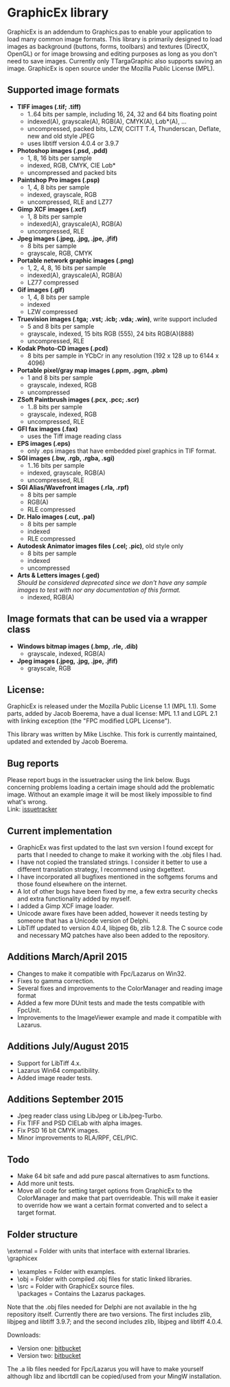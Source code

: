 GraphicEx library
=================

GraphicEx is an addendum to Graphics.pas to enable your
application to load many common image formats. This library is
primarily designed to load images as background (buttons, forms,
toolbars) and textures (DirectX, OpenGL) or for image browsing
and editing purposes as long as you don't need to save images.
Currently only TTargaGraphic also supports saving an image.
GraphicEx is open source under the Mozilla Public License (MPL).

Supported image formats
-----------------------

* **TIFF images (.tif; .tiff)**
    + 1..64 bits per sample, including 16, 24, 32 and 64 bits floating point
    + indexed(A), grayscale(A), RGB(A), CMYK(A), L*a*b*(A), ...
    + uncompressed, packed bits, LZW, CCITT T.4, Thunderscan, Deflate, new and old style JPEG
    + uses libtiff version 4.0.4 or 3.9.7
* **Photoshop images (.psd, .pdd)**
    + 1, 8, 16 bits per sample
    + indexed, RGB, CMYK, CIE L*a*b*
    + uncompressed and packed bits
* **Paintshop Pro images (.psp)**
    + 1, 4, 8 bits per sample
    + indexed, grayscale, RGB
    + uncompressed, RLE and LZ77
* **Gimp XCF images (.xcf)**
    + 1, 8 bits per sample
    + indexed(A), grayscale(A), RGB(A)
    + uncompressed, RLE
* **Jpeg images (.jpeg, .jpg, .jpe, .jfif)**
	+ 8 bits per sample
    + grayscale, RGB, CMYK
* **Portable network graphic images (.png)**
    + 1, 2, 4, 8, 16 bits per sample
    + indexed(A), grayscale(A), RGB(A)
	+ LZ77 compressed
* **Gif images (.gif)**
    + 1, 4, 8 bits per sample
	+ indexed
	+ LZW compressed
* **Truevision images (.tga; .vst; .icb; .vda; .win)**, write support included
    + 5 and 8 bits per sample
    + grayscale, indexed, 15 bits RGB (555), 24 bits RGB(A)(888)
    + uncompressed, RLE
* **Kodak Photo-CD images (.pcd)**
    + 8 bits per sample in YCbCr in any resolution (192 x 128 up to 6144 x 4096)
* **Portable pixel/gray map images (.ppm, .pgm, .pbm)**
    + 1 and 8 bits per sample
    + grayscale, indexed, RGB
	+ uncompressed
* **ZSoft Paintbrush images (.pcx, .pcc; .scr)**
    + 1..8 bits per sample
    + grayscale, indexed, RGB
    + uncompressed, RLE
* **GFI fax images (.fax)**
	+ uses the Tiff image reading class
* **EPS images (.eps)**
	+ only .eps images that have embedded pixel graphics in TIF format.
* **SGI images (.bw, .rgb, .rgba, .sgi)**
    + 1..16 bits per sample
    + indexed, grayscale, RGB(A)
    + uncompressed, RLE
* **SGI Alias/Wavefront images (.rla, .rpf)**
    + 8 bits per sample
	+ RGB(A)
	+ RLE compressed
* **Dr. Halo images (.cut, .pal)**
    + 8 bits per sample
	+ indexed
	+ RLE compressed
* **Autodesk Animator images files (.cel; .pic)**, old style only    
    + 8 bits per sample
	+ indexed
	+ uncompressed
* **Arts & Letters images (.ged)**    
    _Should be considered deprecated since we don't have any sample images to
    test with nor any documentation of this format._
    + indexed, RGB(A)

Image formats that can be used via a wrapper class
--------------------------------------------------

* **Windows bitmap images (.bmp, .rle, .dib)**
    + grayscale, indexed, RGB(A)
* **Jpeg images (.jpeg, .jpg, .jpe, .jfif)**
    + grayscale, RGB

License:
--------
GraphicEx is released under the Mozilla Public License 1.1 (MPL 1.1).
Some parts, added by Jacob Boerema, have a dual license: MPL 1.1 and
LGPL 2.1 with linking exception (the "FPC modified LGPL License").

This library was written by Mike Lischke.
This fork is currently maintained, updated and extended by Jacob Boerema.

Bug reports
-----------
Please report bugs in the issuetracker using the link below. Bugs concerning
problems loading a certain image should add the problematic image.
Without an example image it will be most likely impossible to find
what's wrong.    
Link: [issuetracker](https://bitbucket.org/jacobb/graphicex/issues?status=new&status=open)

Current implementation
----------------------
* GraphicEx was first updated to the last svn version I found except for parts
that I needed to change to make it working with the .obj files I had.
* I have not copied the translated strings. I consider it better to use a
different translation strategy, I recommend using dxgettext.
* I have incorporated all bugfixes mentioned in the softgems forums and those
found elsewhere on the internet.
* A lot of other bugs have been fixed by me, a few extra security checks and 
extra functionality added by myself.
* I added a Gimp XCF image loader.
* Unicode aware fixes have been added, however it needs testing by someone
that has a Unicode version of Delphi.
* LibTiff updated to version 4.0.4, libjpeg 6b, zlib 1.2.8. The C source code
and necessary MQ patches have also been added to the repository.

Additions March/April 2015
--------------------------
* Changes to make it compatible with Fpc/Lazarus on Win32.
* Fixes to gamma correction.
* Several fixes and improvements to the ColorManager and reading image format
* Added a few more DUnit tests and made the tests compatible with FpcUnit.
* Improvements to the ImageViewer example and made it compatible with Lazarus.

Additions July/August 2015
--------------------------
* Support for LibTiff 4.x.
* Lazarus Win64 compatibility.
* Added image reader tests.

Additions September 2015
------------------------
* Jpeg reader class using LibJpeg or LibJpeg-Turbo.
* Fix TIFF and PSD CIELab with alpha images.
* Fix PSD 16 bit CMYK images.
* Minor improvements to RLA/RPF, CEL/PIC.

Todo
----
* Make 64 bit safe and add pure pascal alternatives to asm functions.
* Add more unit tests.
* Move all code for setting target options from GraphicEx to the ColorManager and
  make that part overrideable. This will make it easier to override how we want
  a certain format converted and to select a target format.

Folder structure
----------------
\external = Folder with units that interface with external libraries.    
\graphicex    
- \examples = Folder with examples.    
- \obj = Folder with compiled .obj files for static linked libraries.    
- \src = Folder with GraphicEx source files.    
\packages = Contains the Lazarus packages.

Note that the .obj files needed for Delphi are not available in the hg repository itself.
Currently there are two versions. The first includes zlib, libjpeg and libtiff 3.9.7;
and the second includes zlib, libjpeg and libtiff 4.0.4.    

Downloads:    

* Version one: [bitbucket](https://bitbucket.org/jacobb/graphicex/downloads/obj\_libtiff\_397.zip)    
* Version two: [bitbucket](https://bitbucket.org/jacobb/graphicex/downloads/obj\_libtiff\_404.zip)    

The .a lib files needed for Fpc/Lazarus you will have to make yourself although
libz and libcrtdll can be copied/used from your MingW installation.

